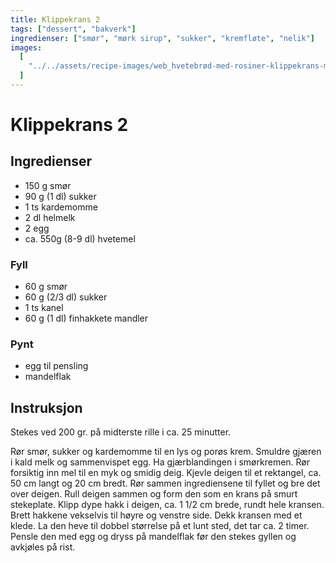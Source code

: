 ```yaml
---
title: Klippekrans 2
tags: ["dessert", "bakverk"]
ingredienser: ["smør", "mørk sirup", "sukker", "kremfløte", "nelik"]
images:
  [
    "../../assets/recipe-images/web_hvetebrød-med-rosiner-klippekrans-mandelfylte-smørboller-eplegjemmer.jpg",
  ]
---
```


# Klippekrans 2

## Ingredienser

- 150 g smør
- 90 g (1 dl) sukker
- 1 ts kardemomme
- 2 dl helmelk
- 2 egg
- ca. 550g (8-9 dl) hvetemel

### Fyll

- 60 g smør
- 60 g (2/3 dl) sukker
- 1 ts kanel
- 60 g (1 dl) finhakkete mandler

### Pynt

- egg til pensling
- mandelflak

## Instruksjon

Stekes ved 200 gr. på midterste rille i ca. 25 minutter.

Rør smør, sukker og kardemomme til en lys og porøs krem. Smuldre gjæren i kald melk og sammenvispet egg. Ha gjærblandingen i smørkremen. Rør forsiktig inn mel til en myk og smidig deig. Kjevle deigen til et rektangel, ca. 50 cm langt og 20 cm bredt. Rør sammen ingrediensene til fyllet og bre det over deigen. Rull deigen sammen og form den som en krans på smurt stekeplate. Klipp dype hakk i deigen, ca. 1 1/2 cm brede, rundt hele kransen. Brett hakkene vekselvis til høyre og venstre side. Dekk kransen med et klede. La den heve til dobbel størrelse på et lunt sted, det tar ca. 2 timer. Pensle den med egg og dryss på mandelflak før den stekes gyllen og avkjøles på rist.
